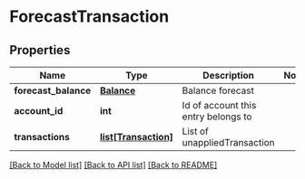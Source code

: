 # ForecastTransaction

## Properties
Name | Type | Description | Notes
------------ | ------------- | ------------- | -------------
**forecast_balance** | [**Balance**](Balance.md) | Balance forecast | 
**account_id** | **int** | Id of account this entry belongs to | 
**transactions** | [**list[Transaction]**](Transaction.md) | List of unappliedTransaction | 

[[Back to Model list]](../README.md#documentation-for-models) [[Back to API list]](../README.md#documentation-for-api-endpoints) [[Back to README]](../README.md)


